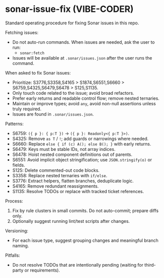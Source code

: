 # sonar-issue-fix (VIBE-CODER)

Standard operating procedure for fixing Sonar issues in this repo.

Fetching issues:

- Do not auto-run commands. When issues are needed, ask the user to run:
  - `sonar:fetch`
- Issues will be available at `.sonar/issues.json` after the user runs the command.

When asked to fix Sonar issues:

- Prioritize: S3776,S3358,S4165 > S1874,S6551,S6660 > S6759,S4325,S6479,S6478 > S125,S1135.
- Only touch code related to the issue; avoid broad refactors.
- Prefer early returns and readable control flow; remove nested ternaries.
- Maintain or improve types; avoid `any`, avoid non-null assertions unless truly required.
- Issues are found in `.sonar/issues.json`.

Patterns:

- S6759: `({ p }: { p:T })` -> `({ p }: Readonly<{ p:T }>)`.
- S4325: Remove `as T` / `!`; add guards or narrowings where needed.
- S6660: Replace `else { if (c) A(); else B(); }` with early returns.
- S6479: Keys must be stable IDs, not array indices.
- S6478: Hoist nested component definitions out of parents.
- S6551: Avoid implicit object stringification; use `JSON.stringify(o)` or fields.
- S125: Delete commented-out code blocks.
- S3358: Replace nested ternaries with `if/else`.
- S3776: Extract helpers, flatten branches, deduplicate logic.
- S4165: Remove redundant reassignments.
- S1135: Resolve TODOs or replace with tracked ticket references.

Process:

1. Fix by rule clusters in small commits. Do not auto-commit; prepare diffs only.
2. Optionally suggest running lint/test scripts after changes.

Versioning:

- For each issue type, suggest grouping changes and meaningful branch naming.

Pitfalls:

- Do not resolve TODOs that are intentionally pending (waiting for third-party or requirements).
